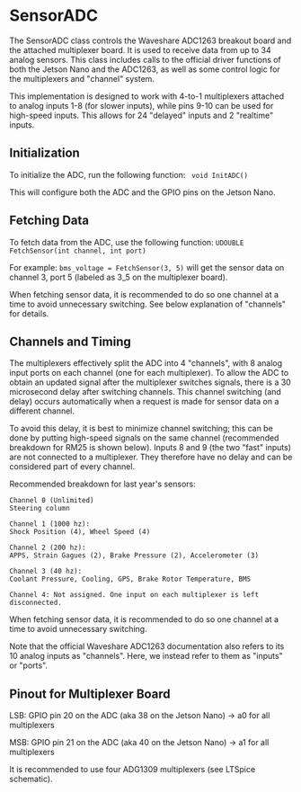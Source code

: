 # SensorADC

The SensorADC class controls the Waveshare ADC1263 breakout board and the attached multiplexer board. It is used to receive data from up to 34 analog sensors. This class includes calls to the official driver functions of both the Jetson Nano and the ADC1263, as well as some control logic for the multiplexers and "channel" system. 

This implementation is designed to work with 4-to-1 multiplexers attached to analog inputs 1-8 (for slower inputs), while pins 9-10 can be used for high-speed inputs. This allows for 24 "delayed" inputs and 2 "realtime" inputs. 

## Initialization

To initialize the ADC, run the following function: ``` void InitADC()``` 

This will configure both the ADC and the GPIO pins on the Jetson Nano. 

## Fetching Data

To fetch data from the ADC, use the following function: ```UDOUBLE FetchSensor(int channel, int port)```

For example: ```bms_voltage = FetchSensor(3, 5)``` will get the sensor data on channel 3, port 5 (labeled as 3_5 on the multiplexer board). 

When fetching sensor data, it is recommended to do so one channel at a time to avoid unnecessary switching. See below explanation of "channels" for details. 

## Channels and Timing

The multiplexers effectively split the ADC into 4 "channels", with 8 analog input ports on each channel (one for each multiplexer). To allow the ADC to obtain an updated signal after the multiplexer switches signals, there is a 30 microsecond delay after switching channels. This channel switching (and delay) occurs automatically when a request is made for sensor data on a different channel. 

To avoid this delay, it is best to minimize channel switching; this can be done by putting high-speed signals on the same channel (recommended breakdown for RM25 is shown below). Inputs 8 and 9 (the two "fast" inputs) are not connected to a multiplexer. They therefore have no delay and can be considered part of every channel. 

Recommended breakdown for last year's sensors:

```
Channel 0 (Unlimited)
Steering column

Channel 1 (1000 hz):
Shock Position (4), Wheel Speed (4)

Channel 2 (200 hz):
APPS, Strain Gagues (2), Brake Pressure (2), Accelerometer (3)

Channel 3 (40 hz):
Coolant Pressure, Cooling, GPS, Brake Rotor Temperature, BMS

Channel 4: Not assigned. One input on each multiplexer is left disconnected. 
```

When fetching sensor data, it is recommended to do so one channel at a time to avoid unnecessary switching. 

Note that the official Waveshare ADC1263 documentation also refers to its 10 analog inputs as "channels". Here, we instead refer to them as "inputs" or "ports". 

## Pinout for Multiplexer Board

LSB: GPIO pin 20 on the ADC (aka 38 on the Jetson Nano) -> a0 for all multiplexers

MSB: GPIO pin 21 on the ADC (aka 40 on the Jetson Nano) -> a1 for all multiplexers

It is recommended to use four ADG1309 multiplexers (see LTSpice schematic).